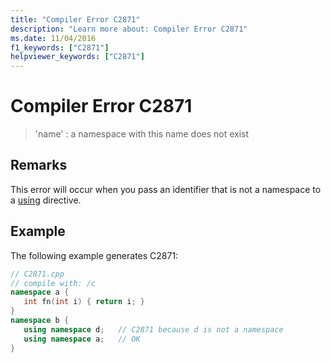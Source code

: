 ```yaml
---
title: "Compiler Error C2871"
description: "Learn more about: Compiler Error C2871"
ms.date: 11/04/2016
f1_keywords: ["C2871"]
helpviewer_keywords: ["C2871"]
---
```

# Compiler Error C2871

> 'name' : a namespace with this name does not exist

## Remarks

This error will occur when you pass an identifier that is not a namespace to a [using](../../cpp/namespaces-cpp.md#using_directives) directive.

## Example

The following example generates C2871:

```cpp
// C2871.cpp
// compile with: /c
namespace a {
   int fn(int i) { return i; }
}
namespace b {
   using namespace d;   // C2871 because d is not a namespace
   using namespace a;   // OK
}
```
